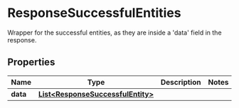 

# ResponseSuccessfulEntities

Wrapper for the successful entities, as they are inside a 'data' field in the response.

## Properties

| Name | Type | Description | Notes |
|------------ | ------------- | ------------- | -------------|
|**data** | [**List&lt;ResponseSuccessfulEntity&gt;**](ResponseSuccessfulEntity.md) |  |  |



